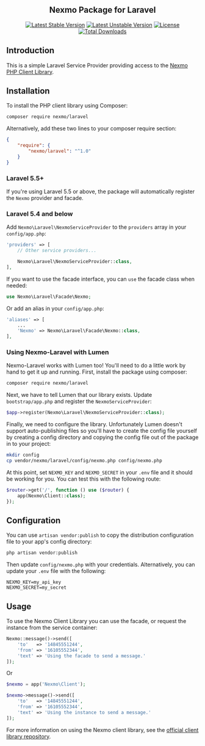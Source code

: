 <h2 align="center">
    Nexmo Package for Laravel
</h2>

<p align="center">
    <a href="https://packagist.org/packages/nexmo/laravel"><img src="https://poser.pugx.org/nexmo/laravel/v/stable?format=flat-square" alt="Latest Stable Version"></a>
    <a href="https://packagist.org/packages/nexmo/laravel"><img src="https://poser.pugx.org/nexmo/laravel/v/unstable?format=flat-square" alt="Latest Unstable Version"></a>    
    <a href="https://packagist.org/packages/nexmo/laravel"><img src="https://poser.pugx.org/nexmo/laravel/license?format=flat-square" alt="License"></a>
    <a href="https://packagist.org/packages/nexmo/laravel"><img src="https://poser.pugx.org/nexmo/laravel/downloads" alt="Total Downloads"></a>
</p>

## Introduction

This is a simple Laravel Service Provider providing access to the  [Nexmo PHP Client Library][client-library].

Installation
------------

To install the PHP client library using Composer:

```bash
composer require nexmo/laravel
```

Alternatively, add these two lines to your composer require section:

```json
{
    "require": {
        "nexmo/laravel": "^1.0"
    }
}
```

### Laravel 5.5+

If you're using Laravel 5.5 or above, the package will automatically register the `Nexmo` provider and facade.

### Laravel 5.4 and below

Add `Nexmo\Laravel\NexmoServiceProvider` to the `providers` array in your `config/app.php`:

```php
'providers' => [
    // Other service providers...

    Nexmo\Laravel\NexmoServiceProvider::class,
],
```

If you want to use the facade interface, you can `use` the facade class when needed:

```php
use Nexmo\Laravel\Facade\Nexmo;
```

Or add an alias in your `config/app.php`:

```php
'aliases' => [
    ...
    'Nexmo' => Nexmo\Laravel\Facade\Nexmo::class,
],
```

### Using Nexmo-Laravel with Lumen

Nexmo-Laravel works with Lumen too! You'll need to do a little work by hand
to get it up and running. First, install the package using composer:


```bash
composer require nexmo/laravel
```

Next, we have to tell Lumen that our library exists. Update `bootstrap/app.php`
and register the `NexmoServiceProvider`:

```php
$app->register(Nexmo\Laravel\NexmoServiceProvider::class);
```

Finally, we need to configure the library. Unfortunately Lumen doesn't support
auto-publishing files so you'll have to create the config file yourself by creating
a config directory and copying the config file out of the package in to your project:

```bash
mkdir config
cp vendor/nexmo/laravel/config/nexmo.php config/nexmo.php
```

At this point, set `NEXMO_KEY` and `NEXMO_SECRET` in your `.env` file and it should
be working for you. You can test this with the following route:

```php
$router->get('/', function () use ($router) {
    app(Nexmo\Client::class);
});
```

Configuration
-------------

You can use `artisan vendor:publish` to copy the distribution configuration file to your app's config directory:

```bash
php artisan vendor:publish
```

Then update `config/nexmo.php` with your credentials. Alternatively, you can update your `.env` file with the following:

```dotenv
NEXMO_KEY=my_api_key
NEXMO_SECRET=my_secret
```

Usage
-----
   
To use the Nexmo Client Library you can use the facade, or request the instance from the service container:

```php
Nexmo::message()->send([
    'to'   => '14845551244',
    'from' => '16105552344',
    'text' => 'Using the facade to send a message.'
]);
```

Or

```php
$nexmo = app('Nexmo\Client');

$nexmo->message()->send([
    'to'   => '14845551244',
    'from' => '16105552344',
    'text' => 'Using the instance to send a message.'
]);
```

For more information on using the Nexmo client library, see the [official client library repository][client-library].

[client-library]: https://github.com/Nexmo/nexmo-php
